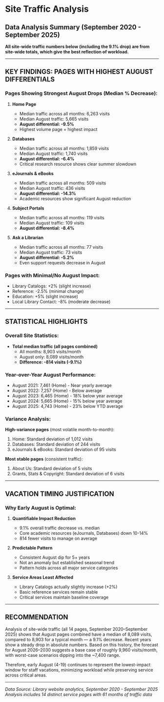 # Site Traffic Analysis
## Data Analysis Summary (September 2020 - September 2025)
**All site-wide traffic numbers below (including the 9.1% drop) are from site-wide totals, which give the best reflection of workload.**

---

## KEY FINDINGS: PAGES WITH HIGHEST AUGUST DIFFERENTIALS

### Pages Showing Strongest August Drops (Median % Decrease):

1. **Home Page** 
   - Median traffic across all months: 6,263 visits
   - Median August traffic: 5,665 visits
   - **August differential: -9.5%**
   - Highest volume page = highest impact

2. **Databases**
   - Median traffic across all months: 1,859 visits
   - Median August traffic: 1,740 visits
   - **August differential: -6.4%**
   - Critical research resource shows clear summer slowdown

3. **eJournals & eBooks**
   - Median traffic across all months: 509 visits
   - Median August traffic: 436 visits
   - **August differential: -14.3%**
   - Academic resources show significant August reduction

4. **Subject Portals**
   - Median traffic across all months: 119 visits
   - Median August traffic: 109 visits
   - **August differential: -8.4%**

5. **Ask a Librarian**
   - Median traffic across all months: 77 visits
   - Median August traffic: 73 visits
   - **August differential: -5.2%**
   - Even support requests decrease in August

### Pages with Minimal/No August Impact:
- Library Catalogs: +2% (slight increase)
- Reference: -2.5% (minimal change)
- Education: +5% (slight increase)
- Local Library Contact: -8% (moderate decrease)

---

## STATISTICAL HIGHLIGHTS

### Overall Site Statistics:
- **Total median traffic (all pages combined)**
  - All months: 8,903 visits/month
  - August only: 8,089 visits/month
  - **Difference: -814 visits (-9.1%)**

### Year-over-Year August Performance:
- August 2021: 7,461 (Home) - Near yearly average
- August 2022: 7,257 (Home) - Below average
- August 2023: 6,465 (Home) - 18% below year average
- August 2024: 5,665 (Home) - 15% below year average
- August 2025: 4,743 (Home) - 23% below YTD average

### Variance Analysis:
**High-variance pages** (most volatile month-to-month):
1. Home: Standard deviation of 1,012 visits
2. Databases: Standard deviation of 244 visits
3. eJournals & eBooks: Standard deviation of 95 visits

**Most stable pages** (consistent traffic):
1. About Us: Standard deviation of 5 visits
2. Grants, Stats & Copyright: Standard deviation of 6 visits

---

## VACATION TIMING JUSTIFICATION

### Why Early August is Optimal:

1. **Quantifiable Impact Reduction**
   - 9.1% overall traffic decrease vs. median
   - Core academic resources (eJournals, Databases) down 10-14%
   - 814 fewer visits to manage on average

2. **Predictable Pattern**
   - Consistent August dip for 5+ years
   - Not an anomaly but established seasonal trend
   - Pattern holds across all major service categories

3. **Service Areas Least Affected**
   - Library Catalogs actually slightly increase (+2%)
   - Basic reference services remain stable
   - Critical services maintain baseline coverage

---

## RECOMMENDATION

Analysis of site-wide traffic (all 14 pages, September 2020–September 2025) shows that August pages combined have a median of 8,089 visits, compared to 8,903 for a typical month — a 9.1% decrease. Recent years show a steady drop in absolute numbers. Based on this history, the forecast for August 2026–2030 suggests a base case of roughly 9,960 visits/month, with worst-case scenarios dipping into the ~7,400 range.

Therefore, early August (4-19) continues to represent the lowest-impact window for staff vacations, minimizing workload while preserving service across critical areas.

---

*Data Source: Library website analytics, September 2020 - September 2025*
*Analysis includes 14 distinct service pages with 61 months of traffic data*
